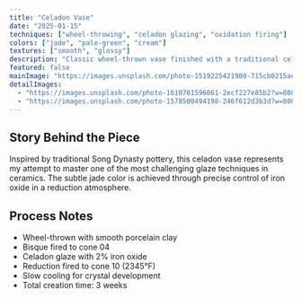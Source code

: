 ```yaml
---
title: "Celadon Vase"
date: "2025-01-15"
techniques: ["wheel-throwing", "celadon glazing", "oxidation firing"]
colors: ["jade", "pale-green", "cream"]
textures: ["smooth", "glossy"]
description: "Classic wheel-thrown vase finished with a traditional celadon glaze. The soft jade-green coloration and glossy surface exemplify the timeless beauty of Asian-inspired pottery techniques."
featured: false
mainImage: "https://images.unsplash.com/photo-1519225421980-715cb0215aed?w=800&h=800&fit=crop"
detailImages:
  - "https://images.unsplash.com/photo-1610701596061-2ecf227e85b2?w=800&h=800&fit=crop"
  - "https://images.unsplash.com/photo-1578500494198-246f612d3b3d?w=800&h=800&fit=crop"
---
```


## Story Behind the Piece

Inspired by traditional Song Dynasty pottery, this celadon vase represents my attempt to master one of the most challenging glaze techniques in ceramics. The subtle jade color is achieved through precise control of iron oxide in a reduction atmosphere.

## Process Notes

- Wheel-thrown with smooth porcelain clay
- Bisque fired to cone 04
- Celadon glaze with 2% iron oxide
- Reduction fired to cone 10 (2345°F)
- Slow cooling for crystal development
- Total creation time: 3 weeks
